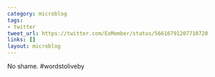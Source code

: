 ```yaml
---
category: microblog
tags:
- twitter
tweet_url: https://twitter.com/ExMember/status/56616791207710720
links: []
layout: microblog
---
```

No shame. #wordstoliveby
